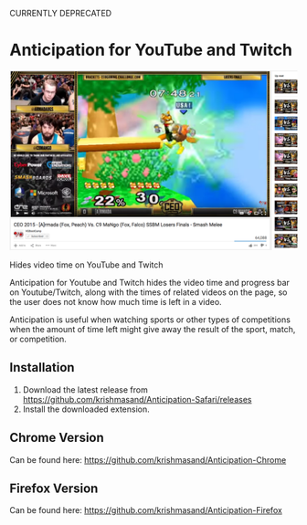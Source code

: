 CURRENTLY DEPRECATED

Anticipation for YouTube and Twitch
=============

![](Screenshot.png)

Hides video time on YouTube and Twitch

Anticipation for Youtube and Twitch hides the video time and progress bar on Youtube/Twitch, along with the times of related videos on the page, so the user does not know how much time is left in a video.

Anticipation is useful when watching sports or other types of competitions when the amount of time left might give away the result of the sport, match, or competition.


## Installation

1. Download the latest release from https://github.com/krishmasand/Anticipation-Safari/releases
2. Install the downloaded extension.


Chrome Version
---------------

Can be found here: https://github.com/krishmasand/Anticipation-Chrome

Firefox Version
--------------

Can be found here: https://github.com/krishmasand/Anticipation-Firefox
